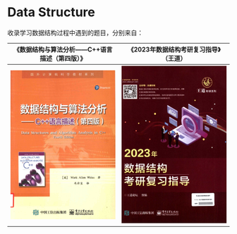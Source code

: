 # Data Structure

收录学习数据结构过程中遇到的题目，分别来自：

<table>
    <tr>
        <th width=50%>《数据结构与算法分析——C++语言描述（第四版）》</th>
        <th>《2023年数据结构考研复习指导》（王道）</th>
    </tr>
    <tr>
        <th><img src='/image/DSAA4th.jpg'></th>
        <th><img src='/image/wangdao.jpg'></th>
    </tr>
</table>




